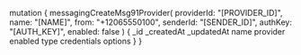 mutation {
    messagingCreateMsg91Provider(
        providerId: "[PROVIDER_ID]",
        name: "[NAME]",
        from: "+12065550100",
        senderId: "[SENDER_ID]",
        authKey: "[AUTH_KEY]",
        enabled: false
    ) {
        _id
        _createdAt
        _updatedAt
        name
        provider
        enabled
        type
        credentials
        options
    }
}
